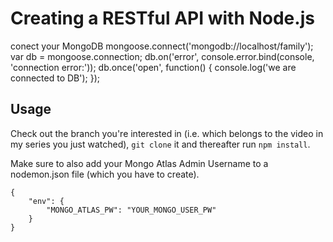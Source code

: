# Creating a RESTful API with Node.js

conect your MongoDB 
mongoose.connect('mongodb://localhost/family');
var db = mongoose.connection;
db.on('error', console.error.bind(console, 'connection error:'));
db.once('open', function() {
  console.log('we are connected to DB');
});

## Usage
Check out the branch you're interested in (i.e. which belongs to the video in my series you just watched), ```git clone``` it and thereafter run ```npm install```.

Make sure to also add your Mongo Atlas Admin Username to a nodemon.json file (which you have to create).

```
{
    "env": {
        "MONGO_ATLAS_PW": "YOUR_MONGO_USER_PW"
    }
}
```
